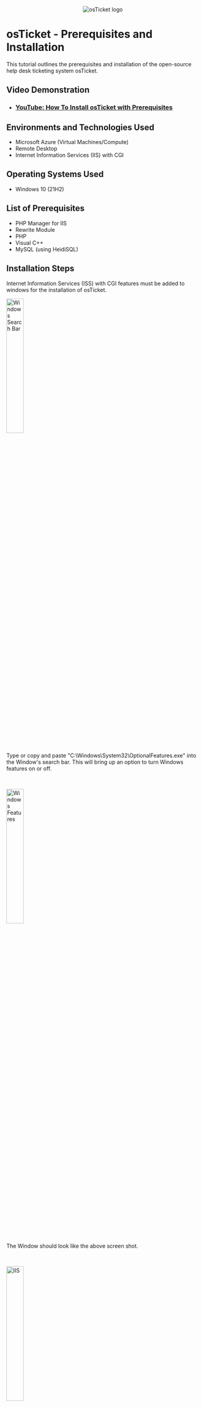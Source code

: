 <p align="center">
<img src="https://i.imgur.com/Clzj7Xs.png" alt="osTicket logo"/>
</p>

<h1>osTicket - Prerequisites and Installation</h1>
This tutorial outlines the prerequisites and installation of the open-source help desk ticketing system osTicket.<br />


<h2>Video Demonstration</h2>

- ### [YouTube: How To Install osTicket with Prerequisites](https://www.youtube.com)

<h2>Environments and Technologies Used</h2>

- Microsoft Azure (Virtual Machines/Compute)
- Remote Desktop
- Internet Information Services (IIS) with CGI

<h2>Operating Systems Used </h2>

- Windows 10</b> (21H2)

<h2>List of Prerequisites</h2>

- PHP Manager for IIS 
- Rewrite Module
- PHP
- Visual C++
- MySQL (using HeidiSQL)

<h2>Installation Steps</h2>

<p>
Internet Information Services (ISS) with CGI features must be added to windows for the installation of osTicket.
</p>

<p>
<img src="https://i.imgur.com/x3Jiap7.jpg" height="30%" width="30%" alt="Windows Search Bar"/>
</p>
<p>
Type or copy and paste "C:\Windows\System32\OptionalFeatures.exe" into the Window's search bar. This will bring up an option to turn Windows features on or off.
</p>
<br />

<p>
<img src="https://i.imgur.com/bsMDewg.png" height="30%" width="30%" alt="Windows Features"/>
</p>
<p>
The Window should look like the above screen shot.
</p>
<br />

<p>
<img src="https://i.imgur.com/ucI5Ja2.png" height="30%" width="30%" alt="IIS"/>
</p>
<p>
Check the box for Internet Information Services shown above.
</p>

<p>
<img src="https://i.imgur.com/Nyl2vhO.png" height="30%" width="30%" alt="CGI  "/>
</p>

<p>
Check the CGI Box under Expand Internet Information Services > World Wide Webs Services > Application Development Feature > CGI show above.
</p>

<p>
<img src="https://i.imgur.com/gcIg8L5.png" height="50%" width="50%" alt="Common HTTP Features"/>
</p>
<p>
Also Check all the Common HTTP Features shown above.
</p>

<p>
<img src="https://i.imgur.com/9EgdWl4.png" height="30%" width="30%" alt="ISS check"/>
</p>
<p>
Check if IIS has setup correctly by typing a loopback address into your browser "127.0.0.1". The page above should load.  
</p>


These shared [Installation files](https://drive.google.com/drive/folders/1Zy6qPGc7fs0zD8q6cXMNQ7H7uAZB2yYK?usp=sharing) will be downloaded and installed.
<p>
<img src="https://i.imgur.com/TVqHEYY.png" height="60%" width="60%" alt="Google Drive"/>
</p>
<p> Click the "Download all" button in the top right </p>
<p>
<img src="https://i.imgur.com/otYdqIi.png" height="60%" width="60%" alt="osTicketIntallationFiles"/>
</p>
<p> Navigate to the folder just downloaded "C:\...\Downloads\osTicketInstallationFiles-20230712T220757Z-001.zip\osTicketInstallationFiles" (your path maybe for a different user) and 
<p>
<img src="https://i.imgur.com/NW5k1hv.png" height="60%" width="60%" alt="Google Drive"/>
</p>
<p> Extract the content of the zip file to the downloads folder, you should be redirected to the folder extracted to.</p>
<p>
Install PHP Manager for IIS, "PHPManagerForIIS_V1.5.0.msi"  
</p>
<p>
Install Rewrite Module, "rewrite_amd64_en-US.msi" 
</p>
<br>
<p>
<img src="https://i.imgur.com/SCA128Z.png" height="60%" width="60%" alt="Google Drive"/>
</p>
<p> Create the directory C:\PHP (to copy PHP to) </p>
<p>
<img src="https://i.imgur.com/THJIdpD.png" height="65%" width="65%" alt="Google Drive"/>
</p>
<p> Copy contents of "php-7.3.8-nts-Win32-VC15-x86.zip" to "C:\PHP"  </p>

<p> Install Visual C++, VC_redist.x86.exe </p>
<p> Install MySQL 5.5.62, mysql-5.5.62-win32.msi and follow setup below </p>

<p> Typical Setup ->
<p>
<img src="https://i.imgur.com/t8D4JqE.png" height="40%" width="40%" alt="Google Drive"/>
</p>
Launch Configuration Wizard (after install) ->
<p>
<img src="https://i.imgur.com/fcmcBmZ.png" height="40%" width="40%" alt="Google Drive"/>
</p>
Click next until the below image is reached
<br>
Standard Configuration ->
<p>
<img src="https://i.imgur.com/DGgJaNj.png" height="40%" width="40%" alt="Google Drive"/>
</p>
Enter Password (remeber password for later) </p>
<p>
<img src="https://i.imgur.com/wfHeaI6.png" height="40%" width="40%" alt="Google Drive"/>
</p>
<p>Click Next and Execute </p>

Install osTicket v1.15.8
<br/>
<p>
<img src="https://i.imgur.com/0i0YEjw.png" height="65%" width="65%" alt="extract osTicket"/>
</p>  
<p>
<img src="https://i.imgur.com/Fd2YXRU.png" height="65%" width="65%" alt="PHP Manager"/>
</p>
Extract and copy “upload” folder to "c:\inetpub\wwwroot"
<br/>
<p>
<img src="https://i.imgur.com/a0oGBKg.png" height="65%" width="65%" alt="Rename osTicket"/>
</p>
Within c:\inetpub\wwwroot, Rename “upload” to “osTicket”
</p>
<p>
<img src="https://i.imgur.com/1YM5Fnz.png" height="65%" width="65%" alt="rename ost-sampleconfig"/>
</p>
</p>
Browse to "C:\inetpub\wwwroot\osTicket\include\" and rename "ost-sampleconfig.php" to "ost-config.php"
 <br/>
</p>
<p>
<img src="https://i.imgur.com/aBh1RRJ.png" height="65%" width="65%" alt="disable inheritence of ost-config"/>
</p>
</p>
Change the permissions of ost-config.php to everyone and disable inheritance.
<br/>
Right click on  ost-config.php and go to Properties -> Security -> Advanced -> Disable Inheritance -> Remove All Inherited Permissions
<br/>
<p>
<img src="https://i.imgur.com/HHs7XKB.png" height="30%" width="30%" alt="permissions ostconfig"/>
</p>
<p>
<img src="https://i.imgur.com/mysEJfs.png" height="30%" width="30%" alt="permissions ostconfig"/>
</p>
<p>
Add -> Select a principal -> enter "Everyone" into object name and click Okay
</p>
<p>
<img src="https://i.imgur.com/bIdEKaH.png" height="65%" width="65%" alt="PHP Manager"/>
</p>
<p>
Click "Full Control" -> Okay -> Okay
</p>

<p>
From the downloaded osTicket Installation Files, download and install HeidiSQL.
<p/>
<p>
<img src="https://i.imgur.com/k8lcXMZ.png" height="30%" width="30%" alt="PHP Manager"/>
</p>
<p>
Download, Install, and Launch HeidiSQL </p>
<p>
<img src="https://i.imgur.com/LThY6sr.png" height="30%" width="30%" alt="PHP Manager"/>
</p>
<p>
Create a new session 
</p>
<p>
<img src="https://i.imgur.com/8zQhxDK.png" height="65%" width="65%" alt="PHP Manager"/>
</p>
<p>
Type in password used to create MySQL database
<p>
<p>
<img src="https://i.imgur.com/av8TIQR.png" height="65%" width="65%" alt="PHP Manager"/>
</p>
<p>
Right click "Unamed" > Create > Database</p>
<p>
<p>
<img src="https://i.imgur.com/1soNcVG.png" height="30%" width="30%" alt="PHP Manager"/>
</p>
<p>
Name the database "osTicket" 
</p>
<p>
<img src="https://i.imgur.com/x3Jiap7.jpg" height="30%" width="30%" alt="Windows Search Bar"/>
</p>
<p>
<p> In the Windows Search bar type or copy and paste  "Internet Information Services (IIS) Manager" and click open as administrator shown below </p>
<p>
<img src="https://i.imgur.com/N5bUV6v.png" height="65%" width="65%" alt="Windows Search Bar"/>
</p>
<p>
<img src="https://i.imgur.com/x1QhYUh.png" height="65%" width="65%" alt="PHP Manager"/>
</p>
<p> Click on PHP Manager </p>
<p>
<img src="https://i.imgur.com/VhB5qzb.png" height="65%" width="65%" alt="PHP Manager Reg"/>
</p>
<p> Click on Register new PHP version </p>
<p>
<img src="https://i.imgur.com/j75FrES.png" height="65%" width="65%" alt="CGI"/>
</p>
<p> Provide the path "C:\PHP\php-cgi.exe" when prompted and click Okay</p>
<br/>
<p> 
<p>
<img src="https://i.imgur.com/2JFTEeJ.png" height="65%" width="65%" alt="PHP extensions"/>
</p>
Click “Enable or disable an extension”
<br/>
<p>
<img src="https://i.imgur.com/3KXN2kY.png" height="65%" width="65%" alt="PHP enable/disable extensions"/>
</p>
Enable: php_imap.dll by clicking on the extension and then clicking enable on upper right
<br/>
Enable: php_intl.dll
<br/>
Enable: php_opcache.dll
<br/>
</p>
<p>
<p>
<img src="https://i.imgur.com/uVtIesv.png" height="75%" width="75%" alt="PHP Manager"/>
</p>
<p>
Go to sites -> Default -> osTicket
<br/>
<img src="https://i.imgur.com/3QiYtkz.png" height="65%" width="65%" alt="PHP Manager"/>
</p>
<p>
Fill out the infromation, use the SQL username and password created when installing MySQL, use the database name "osTicket" created through HeidiSQL (keep note of usernames and passwords)</p>
<p>
<img src="https://i.imgur.com/FWeRlRm.png" height="65%" width="65%" alt="PHP Manager"/>
</p>
<p>
Fill out the infromation, use the SQL username and password created when installing MySQL, use the database name "osTicket" created through HeidiSQL (keep note of usernames and passwords) and install now
</p>
<p>
<img src="https://i.imgur.com/PT3X5to.png" height="65%" width="65%" alt="PHP Manager"/>
</p>
<p>
For security reasons  Delete: C:\inetpub\wwwroot\osTicket\setup and
<br/>
<p>
<img src="https://i.imgur.com/4rtCqwA.png" height="65%" width="65%" alt="PHP Manager"/>
</p> 
Set Permissions to “Read” and "Read and Execute" only for: C:\inetpub\wwwroot\osTicket\include\ost-config.php
 <br/>
</p>
<p>
<img src="https://i.imgur.com/rtm229j.png" height="50%" width="50%" alt="oTicket Loginscreen"/>
</p>
<p>
Browse to local help desk login page http://localhost/osTicket/scp/login.php and login with user name and password created 
</p>
<p>
